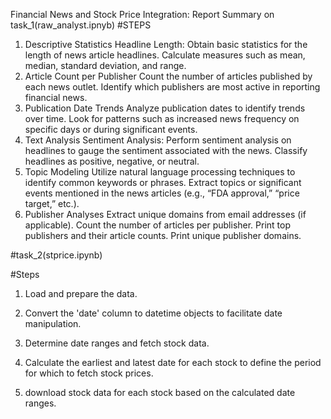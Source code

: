 Financial News and Stock Price Integration: Report Summary
on task_1(raw_analyst.ipnyb)
#STEPS

1. Descriptive Statistics
Headline Length:
Obtain basic statistics for the length of news article headlines.
Calculate measures such as mean, median, standard deviation, and range.
2. Article Count per Publisher
Count the number of articles published by each news outlet.
Identify which publishers are most active in reporting financial news.
3. Publication Date Trends
Analyze publication dates to identify trends over time.
Look for patterns such as increased news frequency on specific days or during significant events.
4. Text Analysis
Sentiment Analysis:
Perform sentiment analysis on headlines to gauge the sentiment associated with the news.
Classify headlines as positive, negative, or neutral.
5. Topic Modeling
Utilize natural language processing techniques to identify common keywords or phrases.
Extract topics or significant events mentioned in the news articles (e.g., “FDA approval,” “price target,” etc.).
6. Publisher Analyses
Extract unique domains from email addresses (if applicable).
Count the number of articles per publisher.
Print top publishers and their article counts.
Print unique publisher domains.

 #task_2(stprice.ipynb)

 #Steps

  1. Load and prepare the data.

  2. Convert the 'date' column to datetime objects to facilitate date manipulation.

  3. Determine date ranges and fetch stock data.

  4. Calculate the earliest and latest date for each stock to define the period for which to fetch stock prices.

  5. download stock data for each stock based on the calculated date ranges.

